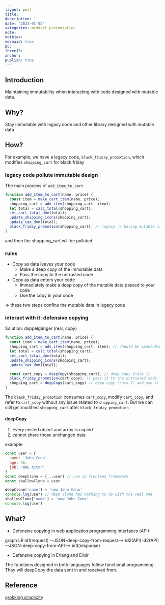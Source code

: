 ```yaml
---
layout: post
title:
description: ''
date: '2023-01-05'
categories: mindset presentation
note:
mathjax:
mermaid: true
p5:
threeJS:
anchor:
publish: true
---
```


## Introduction

Maintaining immutability when interacting with code designed with mutable data.

## Why?

Stay immutable with legacy code and other library designed with mutable data

## How?

For example, we have a legacy code, `black_friday_promotion`, which modifies `shopping_cart` for black friday

### legacy code pollute immutable design

The main process of `add_item_to_cart`

```javascript
function add_item_to_cart(name, price) {
  const item = make_cart_item(name, price);
  shopping_cart = add_item(shopping_cart, item);
  let total = calc_total(shopping_cart);
  set_cart_total_dom(total);
  update_shipping_icons(shopping_cart);
  update_tax_dom(total);
  black_friday_promotion(shopping_cart); // legacy -> having mutable issues
}
```

and then the shopping_cart will be polluted

### rules

* Copy as data leaves your code
  * Make a deep copy of the immutable data
  * Pass the copy to the untrusted code
* Copy as data enters your code
  * Immediately make a deep copy of the mutable data passed to your code
  * Use the copy in your code

=> these two steps confine the mutable data in legacy code

### interact with it: defensive copying

Solution: doppelgänger (real, copy)

```javascript
function add_item_to_cart(name, price) {
  const item = make_cart_item(name, price);
  shopping_cart = add_item(shopping_cart, item); // should be immutable
  let total = calc_total(shopping_cart);
  set_cart_total_dom(total);
  update_shipping_icons(shopping_cart);
  update_tax_dom(total);

  const cart_copy = deepCopy(shopping_cart); // deep copy (rule 1)
  black_friday_promotion(cart_copy); // pass it to the untrusted code (rule 1) and the cart_copy may be mutable
  shopping_cart = deepCopy(cart_copy) // deep copy (rule 2) and use it in our code
}
```

The `black_friday_promotion` consumes `cart_copy`, modify `cart_copy`, and refer to `cart_copy` without any issue related to `shopping_cart`. But we can still get modified `shopping_cart` after `black_friday_promotion`

#### deepCopy

1. Every nested object and array is copied
2. cannot share those unchanged data

example:

```javascript
const user = {
  name: 'John Cena',
  age: 45,
  job: 'WWE Actor'
}
const deepClone = {...user} // use in frontend framework
const shallowClone = user

deepClone['name'] = 'new John Cena'
console.log(user) // deep clone has nothing to do with the real one
shallowClone['name'] = 'new John Cena'
console.log(user)
```

## What?

* Defensive copying in web application programming interfaces (API):

<div class="mermaid">
graph LR
  id1(request) --JSON-deep-copy-from-request--> id2(API)
  id2(API) --JSON-deep-copy-from-API--> id3(response)
</div>

* Defensive copying in Erlang and Elixir

The functions designed in both languages follow functional programming. They will deepCopy the data sent in and received from.

## Reference

[grokking simplicity](https://grokkingsimplicity.com/)
